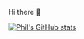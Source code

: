 Hi there 👋

[![Phil's GitHub stats](https://github-readme-stats.vercel.app/api?username=ph11x)](https://github.com/conversionmaker/conversion-maker-ai/github-readme-stats)

